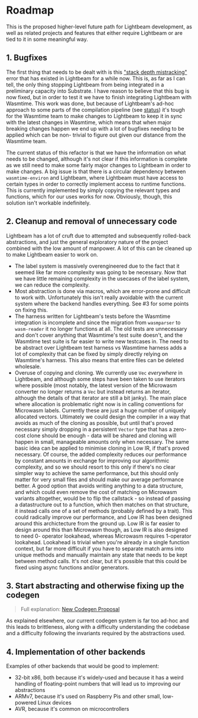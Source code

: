 # Roadmap

This is the proposed higher-level future path for Lightbeam development, as well as related projects
and features that either require Lightbeam or are tied to it in some meaningful way.

## 1. Bugfixes

The first thing that needs to be dealt with is this ["stack depth mistracking"][stack-depth] error
that has existed in Lightbeam for a while now. This is, as far as I can tell, the only thing
stopping Lightbeam from being integrated in a preliminary capacity into Substrate. I have reason to
believe that this bug is now fixed, but in order to test it we have to finish integrating Lightbeam
with Wasmtime. This work was done, but because of Lightbeam's ad-hoc approach to some parts of the
compilation pipeline (see [status][status]) it's tough for the Wasmtime team to make changes to
Lightbeam to keep it in sync with the latest changes in Wasmtime, which means that when major
breaking changes happen we end up with a lot of bugfixes needing to be applied which can be non-
trivial to figure out given our distance from the Wasmtime team.

The current status of this refactor is that we have the information on what needs to be changed,
although it's not clear if this information is complete as we still need to make some fairly major
changes to Lightbeam in order to make changes. A big issue is that there is a circular dependency
between `wasmtime-environ` and Lightbeam, where Lightbeam must have access to certain types in order
to correctly implement access to runtime functions. This is currently implemented by simply copying
the relevant types and functions, which for our uses works for now. Obviously, though, this solution
isn't workable indefinitely.

## 2. Cleanup and removal of unnecessary code

Lightbeam has a lot of cruft due to attempted and subsequently rolled-back abstractions, and just
the general exploratory nature of the project combined with the low amount of manpower. A lot of
this can be cleaned up to make Lightbeam easier to work on.

- The label system is massively overengineered due to the fact that it seemed like far more
  complexity was going to be necessary. Now that we have little remaining complexity in the usecases
  of the label system, we can reduce the complexity.
- Most abstraction is done via macros, which are error-prone and difficult to work with.
  Unfortunately this isn't really avoidable with the current system where the backend handles
  everything. See #3 for some points on fixing this.
- The harness written for Lightbeam's tests before the Wasmtime integration is incomplete and since
  the migration from `wasmparser` to `wasm-reader` it no longer functions at all. The old tests are
  unnecessary and don't cover anything that Wasmtime's test suite doesn't, and the Wasmtime test
  suite is far easier to write new testcases in. The need to be abstract over Lightbeam test harness
  vs Wasmtime harness adds a lot of complexity that can be fixed by simply directly relying on
  Wasmtime's harness. This also means that entire files can be deleted wholesale.
- Overuse of copying and cloning. We currently use `Vec` _everywhere_ in Lightbeam, and although
  some steps have been taken to use iterators where possible (most notably, the latest version of
  the Microwasm converter no longer returns a `Vec` but instead returns an iterator, although the
  details of that iterator are still a bit janky). The main place where allocation is problematic
  right now is in calling conventions for Microwasm labels. Currently these are just a huge number
  of uniquely allocated vectors. Ultimately we could design the compiler in a way that avoids as
  much of the cloning as possible, but until that's proved necessary simply dropping in a persistent
  `Vector` type that has a zero-cost clone should be enough - data will be shared and cloning will
  happen in small, manageable amounts only when necessary. The same basic idea can be applied to
  minimise cloning in Low IR, if that's proved necessary. Of course, the added complexity reduces
  our performance by constant amounts in exchange for improving our algorithmic complexity, and so
  we should resort to this only if there's no clear simpler way to achieve the same performance, but
  this should only matter for very small files and should make our average performance better. A
  good option that avoids writing anything to a data structure, and which could even remove the cost
  of matching on Microwasm variants altogether, would be to flip the callstack - so instead of
  passing a datastructure out to a function, which then matches on that structure, it instead calls
  one of a set of methods (probably defined by a trait). This could radically improve our
  performance, and Low IR has been designed around this archictecture from the ground up. Low IR is
  far easier to design around this than Microwasm though, as Low IR is also designed to need 0-
  operator lookahead, whereas Microwasm requires 1-operator lookahead. Lookahead is trivial when
  you're already in a single function context, but far more difficult if you have to separate match
  arms into unique methods and manually maintain any state that needs to be kept between method
  calls. It's not clear, but it's possible that this could be fixed using async functions and/or
  generators.

## 3. Start abstracting and otherwise fixing up the codegen

> Full explanation: [New Codegen Proposal][new-codegen]

As explained elsewhere, our current codegen system is far too ad-hoc and this leads to brittleness,
along with a difficulty understanding the codebase and a difficulty following the invariants
required by the abstractions used.

## 4. Implementation of other backends

Examples of other backends that would be good to implement:

- 32-bit x86, both because it's widely-used and because it has a weird handling of floating-point
  numbers that will lead us to improving our abstractions
- ARMv7, because it's used on Raspberry Pis and other small, low-powered Linux devices
- AVR, because it's common on microcontrollers

[new-codegen]: ./proposals/new-codegen/
[stack-depth]: https://github.com/CraneStation/lightbeam/issues/27
[status]: ./status.md
